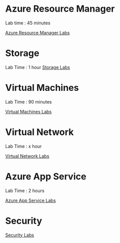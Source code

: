 # Azure Resource Manager

Lab time : 45 minutes

[Azure Resource Manager Labs](./02AzureResourceManager.MD)

# Storage
Lab Time : 1 hour
[Storage Labs](./03Storage.MD)


# Virtual Machines
Lab Time : 90 minutes

[Virtual Machines Labs](./04VirtualMachines.MD)


# Virtual Network
Lab Time : x hour

[Virtual Network Labs](./05VirtualNetwork.MD)


# Azure App Service
Lab Time : 2 hours

[Azure App Service Labs](./06AzureAppService.MD)


# Security

[Security Labs](./07Security.MD)
